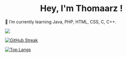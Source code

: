 <h1 style="text-align: center;">Hey, I'm Thomaarz !</h1>
🌱 I’m currently learning Java, PHP, HTML, CSS, C, C++.


![](https://komarev.com/ghpvc/?username=Thomaarz)

[![GitHub Streak](https://github-readme-streak-stats.herokuapp.com/?user=Thomaarz)](https://git.io/streak-stats)

[![Top Langs](https://github-readme-stats.vercel.app/api/top-langs/?username=Thomaarz)](https://github.com/anuraghazra/github-readme-stats)

